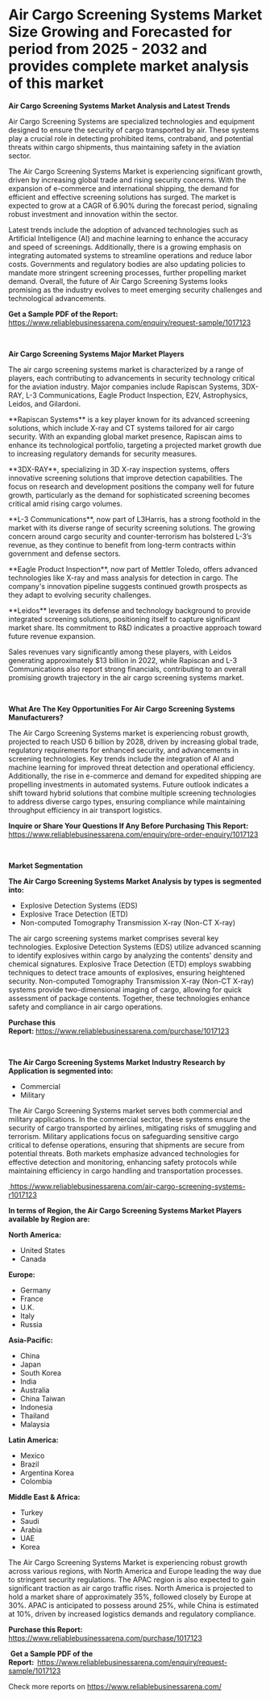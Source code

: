 <p><h1>Air Cargo Screening Systems Market Size Growing and Forecasted for period from 2025 - 2032 and provides complete market analysis of this market</h1></p><p><strong>Air Cargo Screening Systems Market Analysis and Latest Trends</strong></p>
<p><p>Air Cargo Screening Systems are specialized technologies and equipment designed to ensure the security of cargo transported by air. These systems play a crucial role in detecting prohibited items, contraband, and potential threats within cargo shipments, thus maintaining safety in the aviation sector. </p><p>The Air Cargo Screening Systems Market is experiencing significant growth, driven by increasing global trade and rising security concerns. With the expansion of e-commerce and international shipping, the demand for efficient and effective screening solutions has surged. The market is expected to grow at a CAGR of 6.90% during the forecast period, signaling robust investment and innovation within the sector. </p><p>Latest trends include the adoption of advanced technologies such as Artificial Intelligence (AI) and machine learning to enhance the accuracy and speed of screenings. Additionally, there is a growing emphasis on integrating automated systems to streamline operations and reduce labor costs. Governments and regulatory bodies are also updating policies to mandate more stringent screening processes, further propelling market demand. Overall, the future of Air Cargo Screening Systems looks promising as the industry evolves to meet emerging security challenges and technological advancements.</p></p>
<p><strong>Get a Sample PDF of the Report:&nbsp;</strong> <a href="https://www.reliablebusinessarena.com/enquiry/request-sample/1017123?utm_campaign=2322&utm_medium=2&utm_source=Github&utm_content=ia&utm_term=16022025&utm_id=air-cargo-screening-systems">https://www.reliablebusinessarena.com/enquiry/request-sample/1017123</a></p>
<p>&nbsp;</p>
<p><strong>Air Cargo Screening Systems Major Market Players</strong></p>
<p><p>The air cargo screening systems market is characterized by a range of players, each contributing to advancements in security technology critical for the aviation industry. Major companies include Rapiscan Systems, 3DX-RAY, L-3 Communications, Eagle Product Inspection, E2V, Astrophysics, Leidos, and Gilardoni.</p><p>**Rapiscan Systems** is a key player known for its advanced screening solutions, which include X-ray and CT systems tailored for air cargo security. With an expanding global market presence, Rapiscan aims to enhance its technological portfolio, targeting a projected market growth due to increasing regulatory demands for security measures.</p><p>**3DX-RAY**, specializing in 3D X-ray inspection systems, offers innovative screening solutions that improve detection capabilities. The focus on research and development positions the company well for future growth, particularly as the demand for sophisticated screening becomes critical amid rising cargo volumes.</p><p>**L-3 Communications**, now part of L3Harris, has a strong foothold in the market with its diverse range of security screening solutions. The growing concern around cargo security and counter-terrorism has bolstered L-3’s revenue, as they continue to benefit from long-term contracts within government and defense sectors.</p><p>**Eagle Product Inspection**, now part of Mettler Toledo, offers advanced technologies like X-ray and mass analysis for detection in cargo. The company's innovation pipeline suggests continued growth prospects as they adapt to evolving security challenges.</p><p>**Leidos** leverages its defense and technology background to provide integrated screening solutions, positioning itself to capture significant market share. Its commitment to R&D indicates a proactive approach toward future revenue expansion.</p><p>Sales revenues vary significantly among these players, with Leidos generating approximately $13 billion in 2022, while Rapiscan and L-3 Communications also report strong financials, contributing to an overall promising growth trajectory in the air cargo screening systems market.</p></p>
<p>&nbsp;</p>
<p><strong>What Are The Key Opportunities For Air Cargo Screening Systems Manufacturers?</strong></p>
<p><p>The Air Cargo Screening Systems market is experiencing robust growth, projected to reach USD 6 billion by 2028, driven by increasing global trade, regulatory requirements for enhanced security, and advancements in screening technologies. Key trends include the integration of AI and machine learning for improved threat detection and operational efficiency. Additionally, the rise in e-commerce and demand for expedited shipping are propelling investments in automated systems. Future outlook indicates a shift toward hybrid solutions that combine multiple screening technologies to address diverse cargo types, ensuring compliance while maintaining throughput efficiency in air transport logistics.</p></p>
<p><strong>Inquire or Share Your Questions If Any Before Purchasing This Report:</strong> <a href="https://www.reliablebusinessarena.com/enquiry/pre-order-enquiry/1017123?utm_campaign=2322&utm_medium=2&utm_source=Github&utm_content=ia&utm_term=16022025&utm_id=air-cargo-screening-systems">https://www.reliablebusinessarena.com/enquiry/pre-order-enquiry/1017123</a></p>
<p>&nbsp;</p>
<p><strong>Market Segmentation</strong></p>
<p><strong>The Air Cargo Screening Systems Market Analysis by types is segmented into:</strong></p>
<p><ul><li>Explosive Detection Systems (EDS)</li><li>Explosive Trace Detection (ETD)</li><li>Non-computed Tomography Transmission X-ray (Non-CT X-ray)</li></ul></p>
<p><p>The air cargo screening systems market comprises several key technologies. Explosive Detection Systems (EDS) utilize advanced scanning to identify explosives within cargo by analyzing the contents' density and chemical signatures. Explosive Trace Detection (ETD) employs swabbing techniques to detect trace amounts of explosives, ensuring heightened security. Non-computed Tomography Transmission X-ray (Non-CT X-ray) systems provide two-dimensional imaging of cargo, allowing for quick assessment of package contents. Together, these technologies enhance safety and compliance in air cargo operations.</p></p>
<p><strong>Purchase this Report:&nbsp;</strong><a href="https://www.reliablebusinessarena.com/purchase/1017123?utm_campaign=2322&utm_medium=2&utm_source=Github&utm_content=ia&utm_term=16022025&utm_id=air-cargo-screening-systems">https://www.reliablebusinessarena.com/purchase/1017123</a></p>
<p>&nbsp;</p>
<p><strong>The Air Cargo Screening Systems Market Industry Research by Application is segmented into:</strong></p>
<p><ul><li>Commercial</li><li>Military</li></ul></p>
<p><p>The Air Cargo Screening Systems market serves both commercial and military applications. In the commercial sector, these systems ensure the security of cargo transported by airlines, mitigating risks of smuggling and terrorism. Military applications focus on safeguarding sensitive cargo critical to defense operations, ensuring that shipments are secure from potential threats. Both markets emphasize advanced technologies for effective detection and monitoring, enhancing safety protocols while maintaining efficiency in cargo handling and transportation processes.</p></p>
<p><a href="https://www.reliablebusinessarena.com/air-cargo-screening-systems-r1017123?utm_campaign=2322&utm_medium=2&utm_source=Github&utm_content=ia&utm_term=16022025&utm_id=air-cargo-screening-systems">&nbsp;https://www.reliablebusinessarena.com/air-cargo-screening-systems-r1017123</a></p>
<p><strong>In terms of Region, the Air Cargo Screening Systems Market Players available by Region are:</strong></p>
<p>
    <p> <strong> North America: </strong>
        <ul>
            <li>United States</li>
            <li>Canada</li>
        </ul>
        </p> 
    <p> <strong> Europe: </strong>
        <ul>
            <li>Germany</li>
            <li>France</li>
            <li>U.K.</li>
            <li>Italy</li>
            <li>Russia</li>
        </ul>
        </p> 
    <p> <strong> Asia-Pacific: </strong>
        <ul>
            <li>China</li>
            <li>Japan</li>
            <li>South Korea</li>
            <li>India</li>
            <li>Australia</li>
            <li>China Taiwan</li>
            <li>Indonesia</li>
            <li>Thailand</li>
            <li>Malaysia</li>
        </ul>
        </p> 
    <p> <strong> Latin America: </strong>
        <ul>
            <li>Mexico</li>
            <li>Brazil</li>
            <li>Argentina Korea</li>
            <li>Colombia</li>
        </ul>
        </p> 
    <p> <strong> Middle East & Africa: </strong>
        <ul>
            <li>Turkey</li>
            <li>Saudi</li>
            <li>Arabia</li>
            <li>UAE</li>
            <li>Korea</li>
        </ul>
    </p>
    </p>
<p><p>The Air Cargo Screening Systems Market is experiencing robust growth across various regions, with North America and Europe leading the way due to stringent security regulations. The APAC region is also expected to gain significant traction as air cargo traffic rises. North America is projected to hold a market share of approximately 35%, followed closely by Europe at 30%. APAC is anticipated to possess around 25%, while China is estimated at 10%, driven by increased logistics demands and regulatory compliance.</p></p>
<p><strong>Purchase this Report: </strong><a href="https://www.reliablebusinessarena.com/purchase/1017123?utm_campaign=2322&utm_medium=2&utm_source=Github&utm_content=ia&utm_term=16022025&utm_id=air-cargo-screening-systems">https://www.reliablebusinessarena.com/purchase/1017123</a></p>
<p>&nbsp;<strong>Get a Sample PDF of the Report:&nbsp;&nbsp;</strong><a href="https://www.reliablebusinessarena.com/enquiry/request-sample/1017123?utm_campaign=2322&utm_medium=2&utm_source=Github&utm_content=ia&utm_term=16022025&utm_id=air-cargo-screening-systems">https://www.reliablebusinessarena.com/enquiry/request-sample/1017123</a></p>
<p><strong></strong></p>
<p>Check more reports on <a href="https://www.reliablebusinessarena.com/?utm_campaign=2322&utm_medium=2&utm_source=Github&utm_content=ia&utm_term=16022025&utm_id=air-cargo-screening-systems">https://www.reliablebusinessarena.com/</a></p>